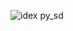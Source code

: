 ![idex py_sd](https://user-images.githubusercontent.com/56031728/144117645-0a91afc0-1b9d-4945-aa1e-5d7524aed38e.png)
